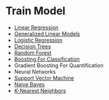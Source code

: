 # Train Model
- [Linear Regression](https://github.com/danielrferreira/pySETTV/tree/main/04%20-%20Train/Linear%20Regression)
- [Generalized Linear Models](https://github.com/danielrferreira/pySETTV/tree/main/04%20-%20Train/Generalized%20Linear%20Regression)
- [Logistic Regression](https://github.com/danielrferreira/pySETTV/tree/main/04%20-%20Train/Logistic%20Regression)
- [Decision Trees](https://github.com/danielrferreira/pySETTV/tree/main/04%20-%20Train/Decision%20Tree)
- [Random Forest](https://github.com/danielrferreira/pySETTV/blob/main/04%20-%20Train/Random%20Forest/readme.md)
- [Boosting For Classification](https://github.com/danielrferreira/pySETTV/tree/main/04%20-%20Train/Boosting%20Classifiers)
- Gradient Boosting For Quantification
- Neural Networks
- [Support Vector Machine](https://github.com/danielrferreira/pySETTV/tree/main/04%20-%20Train/SVM)
- [Naive Bayes](https://github.com/danielrferreira/pySETTV/tree/main/04%20-%20Train/Naive%20Bayes)
- [K-Nearest Neighbors](https://github.com/danielrferreira/pySETTV/tree/main/04%20-%20Train/KNN)
